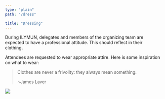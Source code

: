 ```yaml
---
type: "plain"
path: "/dress"

title: "Dressing"
---
```


During ILYMUN, delegates and members of the organizing team are expected to have a professional attitude. This should reflect in their clothing.

Attendees are requested to wear appropriate attire. Here is some inspiration on what to wear:

> Clothes are never a frivolity: they always mean something.
>
> ~James Laver

![](/ilymun-website/static/media/dresscode.ab5d389e.jpg)
